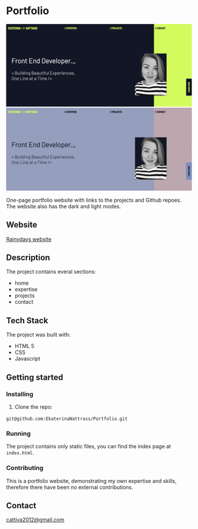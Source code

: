 # Portfolio

<img src="portfolio2.png"></img>
<img src="portfolio.png"></img>


One-page portfolio website with links to the projects and Github repoes. The website also has the dark and light modes. 

## Website

[Rainydays website](https://peppy-froyo-40c9b0.netlify.app)

## Description

The project contains everal sections:

- home
- expertise
- projects
- contact


## Tech Stack

The project was built with:

- HTML 5
- CSS
- Javascript

## Getting started

### Installing

1. Clone the repo:

`git@github.com:EkaterinaNattrass/Portfolio.git`

### Running

The project contains only static files, you can find the index page at `index.html`.

### Contributing

This is a portfolio website, demonstrating my own expertise and skills, therefore there have been no external contributions.

## Contact

cattiva2012@gmail.com
